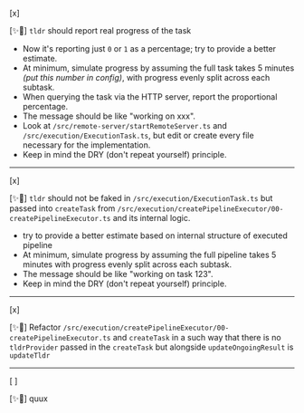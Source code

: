 [x]

[✨🍝] `tldr` should report real progress of the task

-   Now it's reporting just `0` or `1` as a percentage; try to provide a better estimate.
-   At minimum, simulate progress by assuming the full task takes 5 minutes _(put this number in config)_, with progress evenly split across each subtask.
-   When querying the task via the HTTP server, report the proportional percentage.
-   The message should be like "working on xxx".
-   Look at `/src/remote-server/startRemoteServer.ts` and `/src/execution/ExecutionTask.ts`, but edit or create every file necessary for the implementation.
-   Keep in mind the DRY (don't repeat yourself) principle.

---

[x]

[✨🍝] `tldr` should not be faked in `/src/execution/ExecutionTask.ts` but passed into `createTask` from `/src/execution/createPipelineExecutor/00-createPipelineExecutor.ts` and its internal logic.

-   try to provide a better estimate based on internal structure of executed pipeline
-   At minimum, simulate progress by assuming the full pipeline takes 5 minutes with progress evenly split across each subtask.
-   The message should be like "working on task 123".
-   Keep in mind the DRY (don't repeat yourself) principle.

---

[x]

[✨🍝] Refactor `/src/execution/createPipelineExecutor/00-createPipelineExecutor.ts` and `createTask` in a such way that there is no `tldrProvider` passed in the `createTask` but alongside `updateOngoingResult` is `updateTldr`

---

[ ]

[✨🍝] quux
